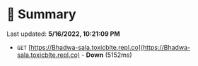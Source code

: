 # 📖 Summary
Last updated: **5/16/2022, 10:21:09 PM**

- `GET` [https://Bhadwa-sala.toxicblte.repl.co](https://Bhadwa-sala.toxicblte.repl.co) - **Down** (5152ms)
